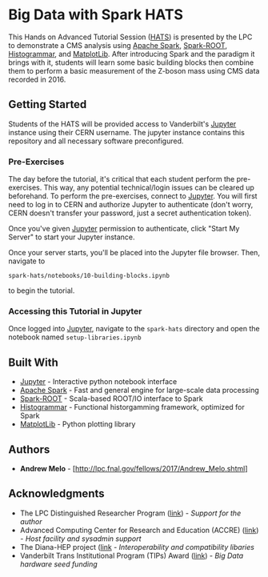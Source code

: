 # Big Data with Spark HATS

This Hands on Advanced Tutorial Session 
([HATS](http://lpc.fnal.gov/programs/schools-workshops/hats.shtml)) is
presented by the LPC to demonstrate a CMS analysis using
[Apache Spark](http://spark.apache.org/),
[Spark-ROOT](https://github.com/diana-hep/spark-root),
[Histogrammar](http://histogrammar.org/), and
[MatplotLib](https://matplotlib.org/). After introducing Spark and
the paradigm it brings with it, students will learn some
basic building blocks then combine them to perform a basic measurement
of the Z-boson mass using CMS data recorded in 2016.

## Getting Started

Students of the HATS will be provided access to Vanderbilt's
[Jupyter](https://jupyter.accre.vanderbilt.edu) instance using their
CERN username. The jupyter instance contains this repository and
all necessary software preconfigured.

### Pre-Exercises

The day before the tutorial, it's critical that each student perform the
pre-exercises. This way, any potential technical/login issues can be cleared
up beforehand. To perform the pre-exercises, connect to
[Jupyter](https://jupyter.accre.vanderbilt.edu). You will first need to log
in to CERN and authorize Jupyter to authenticate (don't worry, CERN
doesn't transfer your password, just a secret authentication token).

Once you've given [Jupyter](https://jupyter.accre.vanderbilt.edu) permission
to authenticate, click "Start My Server" to start your Jupyter instance.

Once your server starts, you'll be placed into the Jupyter file browser. Then,
navigate to
```
spark-hats/notebooks/10-building-blocks.ipynb
```
to begin the tutorial.

### Accessing this Tutorial in Jupyter

Once logged into [Jupyter](https://jupyter.accre.vanderbilt.edu), navigate to the `spark-hats`
directory and open the notebook named `setup-libraries.ipynb`

## Built With

* [Jupyter](http://jupyter.org/) - Interactive python notebook interface
* [Apache Spark](http://spark.apache.org/) - Fast and general engine for large-scale data processing
* [Spark-ROOT](https://github.com/diana-hep/spark-root) - Scala-based ROOT/IO interface to Spark
* [Histogrammar](http://histogrammar.org/) - Functional historgamming framework, optimized for Spark
* [MatplotLib](https://matplotlib.org/) - Python plotting library

## Authors

* **Andrew Melo** - [http://lpc.fnal.gov/fellows/2017/Andrew_Melo.shtml]

## Acknowledgments

* The LPC Distinguished Researcher Program ([link](http://lpc.fnal.gov/fellows/2017.shtml)) - *Support for the author*
* Advanced Computing Center for Research and Education (ACCRE) ([link](http://www.accre.vanderbilt.edu/)) - *Host facility and sysadmin support*
* The Diana-HEP project ([link](http://diana-hep.org/) - *Interoperability and compatibility libaries*
* Vanderbilt Trans Institutional Program (TIPs) Award ([link](https://vanderbilt.edu/provost/occi/tips.php)) - *Big Data hardware seed funding*

